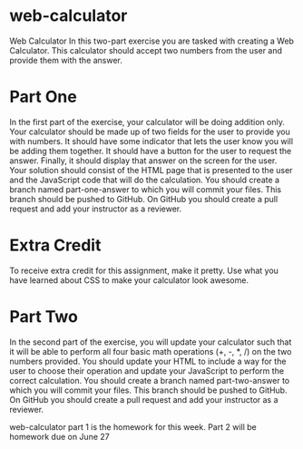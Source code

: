 # web-calculator
Web Calculator
In this two-part exercise you are tasked with creating a Web Calculator. This calculator should accept two numbers from the user and provide them with the answer.
# Part One
In the first part of the exercise, your calculator will be doing addition only. Your calculator should be made up of two fields for the user to provide you with numbers. It should have some indicator that lets the user know you will be adding them together. It should have a button for the user to request the answer. Finally, it should display that answer on the screen for the user. Your solution should consist of the HTML page that is presented to the user and the JavaScript code that will do the calculation.
You should create a branch named part-one-answer to which you will commit your files. This branch should be pushed to GitHub. On GitHub you should create a pull request and add your instructor as a reviewer.
# Extra Credit
To receive extra credit for this assignment, make it pretty. Use what you have learned about CSS to make your calculator look awesome.
# Part Two
In the second part of the exercise, you will update your calculator such that it will be able to perform all four basic math operations (+, -, *, /) on the two numbers provided. You should update your HTML to include a way for the user to choose their operation and update your JavaScript to perform the correct calculation.
You should create a branch named part-two-answer to which you will commit your files. This branch should be pushed to GitHub. On GitHub you should create a pull request and add your instructor as a reviewer.

web-calculator part 1 is the homework for this week.  Part 2 will be homework due on June 27
